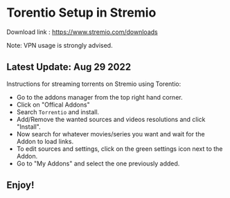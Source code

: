 # Torentio Setup in Stremio
Download link : https://www.stremio.com/downloads

Note: VPN usage is strongly advised.
## Latest Update: Aug 29 2022

Instructions for streaming torrents on Stremio using Torentio:


<p align="left">
  <ul>
    <li>Go to the addons manager from the top right hand corner.</li>
    <li>Click on "Offical Addons"</li>
    <li>Search <code>Torrentio</code> and install.</li>
    <li>Add/Remove the wanted sources and videos resolutions and click "Install".</li>
    <li>Now search for whatever movies/series you want and wait for the Addon to load links.</li>
    <li>To edit sources and settings, click on the green settings icon next to the Addon.</li>
    <li>Go to "My Addons" and select the one previously added.</li>
  </ul>
</p>

## Enjoy!
